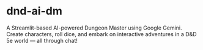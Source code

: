 # dnd-ai-dm
A Streamlit-based AI-powered Dungeon Master using Google Gemini. Create characters, roll dice, and embark on interactive adventures in a D&amp;D 5e world — all through chat!
